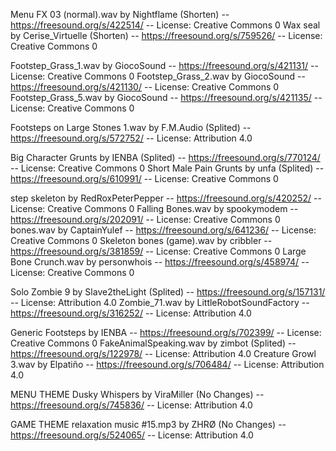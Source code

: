 Menu FX 03 (normal).wav by Nightflame (Shorten) -- https://freesound.org/s/422514/ -- License: Creative Commons 0
Wax seal by Cerise_Virtuelle (Shorten) -- https://freesound.org/s/759526/ -- License: Creative Commons 0

Footstep_Grass_1.wav by GiocoSound -- https://freesound.org/s/421131/ -- License: Creative Commons 0
Footstep_Grass_2.wav by GiocoSound -- https://freesound.org/s/421130/ -- License: Creative Commons 0
Footstep_Grass_5.wav by GiocoSound -- https://freesound.org/s/421135/ -- License: Creative Commons 0

Footsteps on Large Stones 1.wav by F.M.Audio (Splited) -- https://freesound.org/s/572752/ -- License: Attribution 4.0

Big Character Grunts by IENBA (Splited) -- https://freesound.org/s/770124/ -- License: Creative Commons 0
Short Male Pain Grunts by unfa (Splited) -- https://freesound.org/s/610991/ -- License: Creative Commons 0

step  skeleton by RedRoxPeterPepper -- https://freesound.org/s/420252/ -- License: Creative Commons 0
Falling Bones.wav by spookymodem -- https://freesound.org/s/202091/ -- License: Creative Commons 0
bones.wav by CaptainYulef -- https://freesound.org/s/641236/ -- License: Creative Commons 0
Skeleton bones (game).wav by cribbler -- https://freesound.org/s/381859/ -- License: Creative Commons 0
Large Bone Crunch.wav by personwhois -- https://freesound.org/s/458974/ -- License: Creative Commons 0

Solo Zombie 9 by Slave2theLight (Splited) -- https://freesound.org/s/157131/ -- License: Attribution 4.0
Zombie_71.wav by LittleRobotSoundFactory -- https://freesound.org/s/316252/ -- License: Attribution 4.0

Generic Footsteps by IENBA -- https://freesound.org/s/702399/ -- License: Creative Commons 0
FakeAnimalSpeaking.wav by zimbot (Splited) -- https://freesound.org/s/122978/ -- License: Attribution 4.0
Creature Growl 3.wav by Elpatiño -- https://freesound.org/s/706484/ -- License: Attribution 4.0

MENU THEME
Dusky Whispers by ViraMiller (No Changes) -- https://freesound.org/s/745836/ -- License: Attribution 4.0

GAME THEME
relaxation music #15.mp3 by ZHRØ (No Changes) -- https://freesound.org/s/524065/ -- License: Attribution 4.0